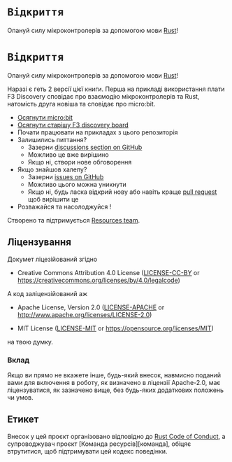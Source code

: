 # `Відкриття`

Опануй силу мікроконтролерів за допомогою мови [Rust](https://www.rust-lang.org/)!

# `Відкриття`

Опануй силу мікроконтролерів за допомогою мови [Rust](https://www.rust-lang.org/)!

Наразі є геть 2 версії цієї книги. Перша на прикладі використання плати 
F3 Discovery сповідає про взаємодію мікроконтролерів та Rust, натомість друга
новіша та сповідає про micro:bit.
 
- [Осягнути micro:bit](https://docs.rust-embedded.org/discovery/microbit)
- [Осягнути старішу F3 discovery board](https://docs.rust-embedded.org/discovery/f3discovery)
- Почати працювати на прикладах з цього репозиторія 
- Залишились питтання?
    - Зазерни [discussions section on
      GitHub](https://github.com/rust-embedded/discovery/discussions)
    - Можливо це вже вирішино
    - Якщо ні, створи нове обговорення
- Якщо знайшов халепу?
    - Зазерни [issues on
      GitHub](https://github.com/rust-embedded/discovery/issues)
    - Можливо цього можна уникнути
    - Якщо ні, будь ласка відкрий нову або навіть краще [pull
      request](https://github.com/rust-embedded/discovery/pulls) щоб
      вирішити це
- Розважайся та насолоджуйся !

Створено та підтримується [Resources team][team].

## Ліцензування

Докумет ліцезійований згідно

- Creative Commons Attribution 4.0 License ([LICENSE-CC-BY](LICENSE-CC-BY)
  or https://creativecommons.org/licenses/by/4.0/legalcode)

А код заліцензійований аж

- Apache License, Version 2.0 ([LICENSE-APACHE](LICENSE-APACHE) or
  http://www.apache.org/licenses/LICENSE-2.0)

- MIT License ([LICENSE-MIT](LICENSE-MIT) or
  https://opensource.org/licenses/MIT)

на твою думку.

### Вклад

Якщо ви прямо не вкажете інше, будь-який внесок, 
навмисно поданий вами для включення в роботу, 
як визначено в ліцензії Apache-2.0, має ліцензуватися, 
як зазначено вище, без будь-яких додаткових положень чи умов.

## Етикет

Внесок у цей проєкт організовано відповідно до [Rust Code of
Conduct][CoC], а супроводжувач проєкт [Команда ресурсів][команда],
обіцяє втрутитися, щоб підтримувати цей кодекс поведінки.

[CoC]: CODE_OF_CONDUCT.md
[team]: https://github.com/rust-embedded/wg#the-resources-team
